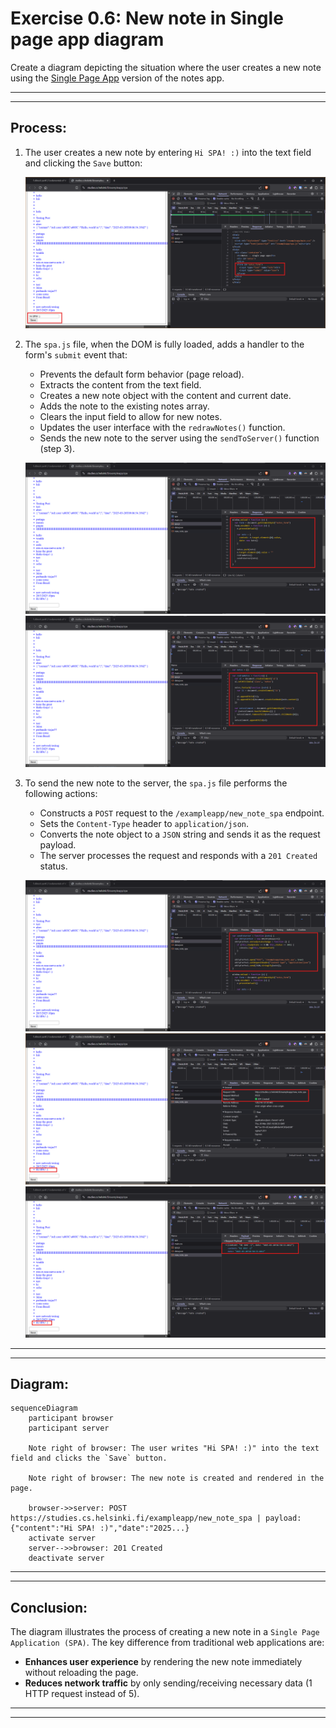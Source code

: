 # Exercise 0.6: New note in Single page app diagram

Create a diagram depicting the situation where the user creates a new note using the [Single Page App](https://studies.cs.helsinki.fi/exampleapp/spa) version of the notes app.

---
---

## Process:

1. The user creates a new note by entering `Hi SPA! :)` into the text field and clicking the `Save` button:

    ![image0](/.github/images/part0/06_00.png)

2. The `spa.js` file, when the DOM is fully loaded, adds a handler to the form's `submit` event that:
    - Prevents the default form behavior (page reload).
    - Extracts the content from the text field.
    - Creates a new note object with the content and current date.
    - Adds the note to the existing notes array.
    - Clears the input field to allow for new notes.
    - Updates the user interface with the `redrawNotes()` function.
    - Sends the new note to the server using the `sendToServer()` function (step 3).

    ![image1](/.github/images/part0/06_01.png)
    ![image2](/.github/images/part0/06_02.png)

3. To send the new note to the server, the `spa.js` file performs the following actions:
   - Constructs a `POST` request to the `/exampleapp/new_note_spa` endpoint.
   - Sets the `Content-Type` header to `application/json`.
   - Converts the note object to a `JSON` string and sends it as the request payload.
   - The server processes the request and responds with a `201 Created` status.

    ![image3](/.github/images/part0/06_03.png)
    ![image4](/.github/images/part0/06_04.png)
    ![image5](/.github/images/part0/06_05.png)

---
---

## Diagram:

```mermaid
sequenceDiagram
    participant browser
    participant server

    Note right of browser: The user writes "Hi SPA! :)" into the text field and clicks the `Save` button.

    Note right of browser: The new note is created and rendered in the page.

    browser->>server: POST https://studies.cs.helsinki.fi/exampleapp/new_note_spa | payload: {"content":"Hi SPA! :)","date":"2025...}
    activate server
    server-->>browser: 201 Created
    deactivate server
```

---
---

## Conclusion:

The diagram illustrates the process of creating a new note in a `Single Page Application (SPA)`. The key difference from traditional web applications are:

- **Enhances user experience** by rendering the new note immediately without reloading the page.
- **Reduces network traffic** by only sending/receiving necessary data (1 HTTP request instead of 5).

---
---
